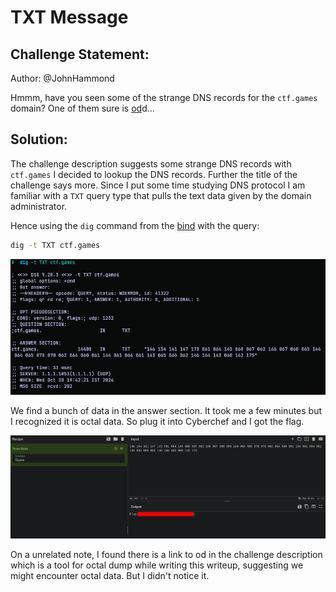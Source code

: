 # TXT Message
## Challenge Statement:
Author: @JohnHammond

Hmmm, have you seen some of the strange DNS records for the `ctf.games` domain? One of them sure is [od](https://en.wikipedia.org/wiki/Od_(Unix))d...

## Solution:
The challenge description suggests some strange DNS records with `ctf.games` I decided to lookup the DNS records. Further the title of the challenge says more. Since I put some time studying DNS protocol I am familiar with a `TXT` query type that pulls the text data given by the domain administrator. 

Hence using the `dig` command from the [bind](https://www.isc.org/bind/)  with the query:

```bash
dig -t TXT ctf.games
```

![DNS response](assets/1.png)

We find a bunch of data in the answer section. It took me a few minutes but I recognized it is octal data. So plug it into Cyberchef and I got the flag.

![Cyberchef and flag](assets/2.png)

On a unrelated note, I found there is a link to od in the challenge description which is a tool for octal dump while writing this writeup, suggesting we might encounter octal data. But I didn't notice it.


